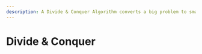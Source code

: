 ```yaml
---
description: A Divide & Conquer Algorithm converts a big problem to small problems
---
```


# Divide & Conquer


